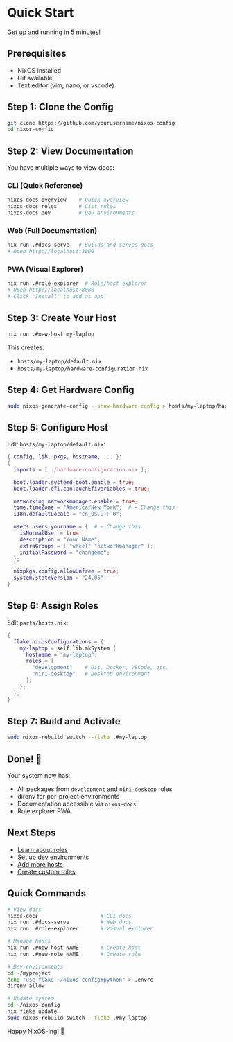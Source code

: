 # Quick Start

Get up and running in 5 minutes!

## Prerequisites

- NixOS installed
- Git available
- Text editor (vim, nano, or vscode)

## Step 1: Clone the Config

```bash
git clone https://github.com/yourusername/nixos-config
cd nixos-config
```

## Step 2: View Documentation

You have multiple ways to view docs:

### CLI (Quick Reference)
```bash
nixos-docs overview    # Quick overview
nixos-docs roles       # List roles
nixos-docs dev         # Dev environments
```

### Web (Full Documentation)
```bash
nix run .#docs-serve   # Builds and serves docs
# Open http://localhost:3000
```

### PWA (Visual Explorer)
```bash
nix run .#role-explorer  # Role/host explorer
# Open http://localhost:8080
# Click "Install" to add as app!
```

## Step 3: Create Your Host

```bash
nix run .#new-host my-laptop
```

This creates:
- `hosts/my-laptop/default.nix`
- `hosts/my-laptop/hardware-configuration.nix`

## Step 4: Get Hardware Config

```bash
sudo nixos-generate-config --show-hardware-config > hosts/my-laptop/hardware-configuration.nix
```

## Step 5: Configure Host

Edit `hosts/my-laptop/default.nix`:

```nix
{ config, lib, pkgs, hostname, ... }:
{
  imports = [ ./hardware-configuration.nix ];

  boot.loader.systemd-boot.enable = true;
  boot.loader.efi.canTouchEfiVariables = true;

  networking.networkmanager.enable = true;
  time.timeZone = "America/New_York";  # ← Change this
  i18n.defaultLocale = "en_US.UTF-8";

  users.users.yourname = {  # ← Change this
    isNormalUser = true;
    description = "Your Name";
    extraGroups = [ "wheel" "networkmanager" ];
    initialPassword = "changeme";
  };

  nixpkgs.config.allowUnfree = true;
  system.stateVersion = "24.05";
}
```

## Step 6: Assign Roles

Edit `parts/hosts.nix`:

```nix
{
  flake.nixosConfigurations = {
    my-laptop = self.lib.mkSystem {
      hostname = "my-laptop";
      roles = [
        "development"    # Git, Docker, VSCode, etc.
        "niri-desktop"   # Desktop environment
      ];
    };
  };
}
```

## Step 7: Build and Activate

```bash
sudo nixos-rebuild switch --flake .#my-laptop
```

## Done! 🎉

Your system now has:
- All packages from `development` and `niri-desktop` roles
- direnv for per-project environments
- Documentation accessible via `nixos-docs`
- Role explorer PWA

## Next Steps

- [Learn about roles](./roles/README.md)
- [Set up dev environments](./dev/README.md)
- [Add more hosts](./hosts/adding.md)
- [Create custom roles](./roles/creating.md)

## Quick Commands

```bash
# View docs
nixos-docs                    # CLI docs
nix run .#docs-serve          # Web docs
nix run .#role-explorer       # Visual explorer

# Manage hosts
nix run .#new-host NAME       # Create host
nix run .#new-role NAME       # Create role

# Dev environments
cd ~/myproject
echo "use flake ~/nixos-config#python" > .envrc
direnv allow

# Update system
cd ~/nixos-config
nix flake update
sudo nixos-rebuild switch --flake .#my-laptop
```

Happy NixOS-ing! 🚀

